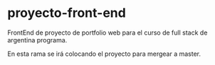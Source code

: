 # proyecto-front-end

FrontEnd de proyecto de portfolio web para el curso de full stack de argentina programa.

En esta rama se irá  colocando el proyecto para mergear a master.

